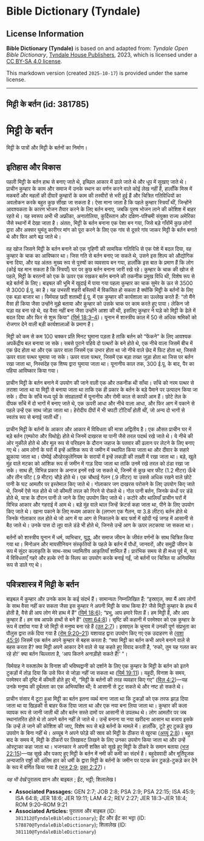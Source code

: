 # Bible Dictionary (Tyndale)

## License Information

**Bible Dictionary (Tyndale)** is based on and adapted from: _Tyndale Open Bible Dictionary_, [Tyndale House Publishers](https://tyndaleopenresources.com/), 2023, which is licensed under a [CC BY-SA 4.0 license](https://creativecommons.org/licenses/by-sa/4.0/legalcode.en).

This markdown version (created `2025-10-17`) is provided under the same license.



--------------------------------

## मिट्टी के बर्तन (id: 381785)

मिट्टी के बर्तन
===============

मिट्टी के पात्रों और मिट्टी के बर्तनों का निर्माण।

इतिहास और विकास
---------------

पहली मिट्टी के बर्तन हाथ से बनाए जाते थे, इच्छित आकार में ढाले जाते थे और धूप में सुखाए जाते थे। प्राचीन कुम्हार के काम और समाज में उनके स्थान का वर्णन करने वाले कोई लेख नहीं हैं, हालाँकि मिस्र में मकबरों और महलों की दीवारें कुम्हारों के काम की तस्वीरों से भरी हुई हैं और चित्रित गतिविधियों का अवलोकन करके बहुत कुछ सीखा जा सकता है। ऐसा माना जाता है कि पहले कुम्हार स्त्रियाँ थीं, जिन्होंने आवश्यकता के कारण भोजन तैयार करने के लिए बर्तन बनाए, जबकि पुरुष भोजन लाने की कोशिश में बाहर रहते थे। यह स्वरूप अभी भी अफ्रीका, अनातोलिया, कुर्दिस्तान और दक्षिण\-पश्चिमी संयुक्त राज्य अमेरिका जैसे स्थानों में देखा जाता है। अंततः, मिट्टी के बर्तन बनाना एक पेशा बन गया, जिसे बड़े गाँवोंमें कुछ लोगों द्वारा और अक्सर घुमंतू कारीगर मांग को पूरा करने के लिए एक गांव से दूसरे गांव जाकर मिट्टी के बर्तन बनाते थे और फिर आगे बढ़ जाते थे।

वह खोज जिसने मिट्टी के बर्तन बनाने को एक गृहिणी की सामयिक गतिविधि से एक पेशे में बदल दिया, वह कुम्हार के चाक का आविष्कार था। जिस गति से बर्तन बनाए जा सकते थे, उसने इस शिल्प को औद्योगिक बना दिया, और यह अंततः मुख्य रूप से पुरुषों का व्यवसाय बन गया, हालाँकि इस बात के प्रमाण हैं कि लोग (कोई यह मान सकता है कि स्त्रियाँ) घर पर कुछ बर्तन बनाना जारी रखे रहे। कुम्हार के चाक की खोज से पहले, मिट्टी के बरतनों को एक के ऊपर एक रखकर बर्तन बनाने की तकनीक प्रमुख विधि थी, विशेष रूप से बड़े बर्तनों के लिए। बाइबल की भूमि में खुदाई में पाया गया पहला कुम्हार का चाक सुमेर के ऊर से 3500 से 3000 ई.पू. का है। यह उभरती शहरी बस्तियों में विकसित हो सकता है क्योंकि मिट्टी के बर्तनों के लिए एक बड़ा बाजार था। यिर्मयाह छठी शताब्दी ई.पू. में एक कुम्हार की कार्यशाला का उल्लेख करते हैं: “तो मैंने वैसा ही किया जैसा उन्होंने मुझे बताया और कुम्हार को उसके चाक पर काम करते हुए पाया। लेकिन जो घड़ा वह बना रहे थे, वह वैसा नहीं बना जैसा उन्होंने आशा की थी, इसलिए कुम्हार ने घड़े को मिट्टी के ढेले में बदल दिया और फिर से शुरू किया” ([यिर्म 18:3–4](https://ref.ly/Jer18:3-Jer18:4))। यूनान में शास्त्रीय काल में 50 से अधिक श्रमिकों को रोजगार देने वाली बड़ी कार्यशालाओं के प्रमाण हैं।

मिट्टी को कम से कम 100 चक्कर प्रति मिनट घुमाना पड़ता है ताकि बर्तन को “फेंकने” के लिए आवश्यक अपकेंद्रीय बल बनाया जा सके। सबसे पुराने पहिये दो पत्थरों के बने होते थे, एक नीचे वाला जिसमें बीच में एक छेद होता था और एक ऊपर वाला जिसमें एक उभार होता था जो नीचे वाले छेद में फिट होता था, जिससे ऊपर वाला पत्थर घुमाया जा सके। ऊपर वाला पत्थर, जिसमें एक बड़ा तख्त जुड़ा होता था जिस पर बर्तन रखा जाता था, निस्संदेह एक शिष्य द्वारा घुमाया जाता था। यूनानीय काल तक, 300 ई.पू. के बाद, पैर का पहिया आविष्कार किया गया।

प्राचीन मिट्टी के बर्तन बनाने में उपयोग की जाने वाली एक और तकनीक थी साँचा। साँचे को नरम पत्थर से तराशा जाता था या मिट्टी से बनाया जाता था ताकि एक ही प्रकार के बर्तन के बड़े पैमाने पर उत्पादन किया जा सके। दीया के साँचे मध्य पूर्व के संग्रहालयों में यूनानीय और रोमी काल से काफी आम हैं। छोटे तेल के दीपक साँचे में दो भागों में बनाए जाते थे, एक ऊपरी आधा और नीचे वाला आधा, और फिर आग में पकाने से पहले उन्हें एक साथ जोड़ा जाता था। हेरोदीय दीपों में भी चपटी टोंटियाँ होती थीं, जो अन्य दो भागों से स्वतंत्र रूप से बनाई जाती थीं।

प्राचीन मिट्टी के बर्तनों के आकार और आकार में विविधता की मात्रा अद्वितीय है। एक औसत प्राचीन घर में बड़े बर्तन (एम्फोरा और पिथोई) होते थे जिनमें दाखरस या पानी जैसे तरल पदार्थ रखे जाते थे। ये नीचे की ओर नुकीले होते थे और मूल रूप से परिवहन के दौरान जहाज के पतवार की ढलान पर लेटने के लिए बनाए गए थे। आम लोगों के घरों में इन्हें आंशिक रूप से जमीन में स्थापित किया जाता था और दीवार के सहारे झुकाया जाता था। पोम्पेई औरहेरकुलेनियम के सरायों में इन्हें लकड़ी की तख़्ती में रखा जाता था। बड़े, खुले मुंह वाले मटका को आंशिक रूप से जमीन में गाड़ दिया जाता था ताकि उनमें रखे तरल को ठंडा रखा जा सके। साथ ही, विभिन्न प्रकार के अनाज इनमें रखे जा सकते थे, जिनमें से कुछ चार फीट (1\.2 मीटर) ऊँचे और तीन फीट (.9 मीटर) चौड़े होते थे। एक चौथाई गेलन (.9 लीटर) या उससे अधिक रखने वाले छोटे पानी के घट आमतौर पर इस्तेमाल किए जाते थे। गोलाकार जग दाखरस परोसने के लिए उपयोग किए जाते थे, जिनमें ऐसे नल होते थे जो कीमती तरल को गिरने से रोकते थे। गोल पानी बर्तन, जिनके कंधों पर डंडे होते थे, यात्रा के दौरान पानी ले जाने के लिए उपयोग किए जाते थे। कटोरे और थालियाँ प्राचीन घरों में विभिन्न आकार और गहराई में आम थे। बड़े मुंह वाले थाल जिन्हें क्रेटर्स कहा जाता था, पीने के लिए उपयोग किए जाते थे। खाना पकाने के लिए मध्यम आकार के (लगभग एक गैलन, या 3\.8 लीटर) बर्तन होते थे जिनके गोलाकार तल होते थे जो आग में या आग से निकालने के बाद फर्श में खोदी गई जगह में आसानी से बैठ जाते थे। उनके पास दो लूप वाले डंडे भी होते थे, जिनसे उन्हें आग के ऊपर लटकाया जा सकता था।

बर्तनों को शास्त्रीय यूनान में धर्म, व्यभिचार, युद्ध, और समाज जीवन के जीवंत वर्णनों के साथ चित्रित किया गया था। मिनोअन और मायसीनियन संस्कृतियों के पहले के बर्तन में पौधों, जानवरों, और समुद्री जीवन के रूप में सुंदर कलाकृति के साथ\-साथ ज्यामितीय आकृतियाँ शामिल हैं। प्रारंभिक समय से ही मध्य पूर्व में, रूप में विविधताएँ गहरे और हल्के रंगों के स्लिप का उपयोग करके बनाई गईं, जो बर्तनों पर चित्रित या अनियमित रूप से डाले गए थे।

पवित्रशास्त्र में मिट्टी के बर्तन
---------------------------------

बाइबल में कुम्हार और उनके काम के कई संदर्भ हैं। सामान्यतः निम्नलिखित हैं: “इस्राएल, क्या मैं आप लोगों के साथ वैसा नहीं कर सकता जैसा इस कुम्हार ने अपनी मिट्टी के साथ किया है? जैसे मिट्टी कुम्हार के हाथ में होती है, वैसे ही आप लोग मेरे हाथ में हैं” ([यिर्म 18:6](https://ref.ly/Jer18:6)); “प्रभु, आप हमारे पिता हैं। हम मिट्टी हैं, और आप कुम्हार हैं। हम सब आपके हाथों से बने हैं” ([यशा 64:8](https://ref.ly/Isa64:8))। सृष्टि की कहानी में परमेश्वर को एक कुम्हार के रूप में दर्शाया गया है जो मिट्टी से मनुष्य बना रहे हैं ([उत 2:7](https://ref.ly/Gen2:7))। इस्राएल के चुनाव में उनकी पूर्ण संप्रभुता का पौलुस द्वारा तर्क दिया गया है ([रोम 9:20–21](https://ref.ly/Rom9:20-Rom9:21)) यशायाह द्वारा उपयोग किए गए एक उदाहरण से ([यशा 45:9](https://ref.ly/Isa45:9)) जिसमें एक बर्तन अपने कुम्हार से बहस करता है: “क्या मिट्टी का बर्तन कभी अपने बनाने वाले से बहस करता है? क्या मिट्टी अपने आकार देने वाले से यह कहते हुए विवाद करती है, ‘रुको, तुम यह गलत कर रहे हो!’ क्या बर्तन चिल्लाता है, ‘आप कितने अनाड़ीहो सकते हैं!’ ”।

यिर्मयाह ने यरूशलेम के विनाश की भविष्यद्वानी को दर्शाने के लिए एक कुम्हार के मिट्टी के बर्तन को इतने टुकड़ों में तोड़ दिया कि उसे फिर से जोड़ा नहीं जा सकता था ([यिर्म 19:11](https://ref.ly/Jer19:11))। यहूदी, विनाश के समय, परमेश्वर की दृष्टि में कीमती होते हुए भी, “मिट्टी के बर्तनों की तरह व्यवहार किए गए” ([विल 4:2](https://ref.ly/Lam4:2))—यह उनके मनुष्य की दुर्बलता का एक अभिव्यक्ति थी; वे आसानी से टूट सकते थे और नष्ट हो सकते थे।

प्राचीन संसार में टूटा हुआ मिट्टी का बर्तन इतना व्यर्थ माना जाता था कि टुकड़ों को एक तरफ झाड़ दिया जाता था या खिड़की से बाहर फेंक दिया जाता था और एक नया बना लिया जाता था। कुम्हार की कला व्यापक रूप से जानी जाती थी और बर्तन सस्ते दामों पर आसानी से उपलब्ध थे। लोग आमतौर पर जब स्थानांतरित होते थे तो अपने बर्तन नहीं ले जाते थे। उन्हें बनाना या नया खरीदना आसान था बजाय इसके कि उन्हें ले जाने की कोशिश की जाए, विशेष रूप से बड़े बर्तनों के मामले में। हालाँकि, टूटे हुए टुकड़े कुछ उपयोग के बिना नहीं थे। अय्यूब ने अपने फोड़े की स्राव को मिट्टी के ठीकरा से खुरचा ([अय्यू 2:8](https://ref.ly/Job2:8))। बहुत बाद के समय में, मिट्टी के ठीकरों पर लिखावट लिखने के लिए उनका उपयोग किया जाता था और उन्हें ओस्ट्राका कहा जाता था। भजनकार ने अपनी शक्ति को सूखे हुए मिट्टी के ठीकरे के समान बताया ([भज 22:15](https://ref.ly/Ps22:15))—यह सूखे और पकाए हुए मिट्टी के बर्तन में नमी की कमी का संदर्भ है। बहुदेववादी और मूर्तिपूजक अन्यजाति राष्ट्रों की अंतिम हार को धर्मी के द्वारा मिट्टी के बर्तनों के जमीन पर पटक कर टुकड़े\-टुकड़े कर देने के रूप में वर्णित किया गया है ([भज 2:9](https://ref.ly/Ps2:9); [प्रका 2:27](https://ref.ly/Rev2:27))।

*यह भी देखें* पुरातत्व ज्ञान और बाइबल ; ईंट, भट्ठी; शिलालेख I 

* **Associated Passages:** GEN 2:7; JOB 2:8; PSA 2:9; PSA 22:15; ISA 45:9; ISA 64:8; JER 18:6; JER 19:11; LAM 4:2; REV 2:27; JER 18:3–JER 18:4; ROM 9:20–ROM 9:21
* **Associated Articles:** पुरातत्व और बाइबल (ID: `381312@TyndaleBibleDictionary`); ईंट और ईंट का भट्टा (ID: `578870@TyndaleBibleDictionary`); शिलालेख (ID: `381110@TyndaleBibleDictionary`)

